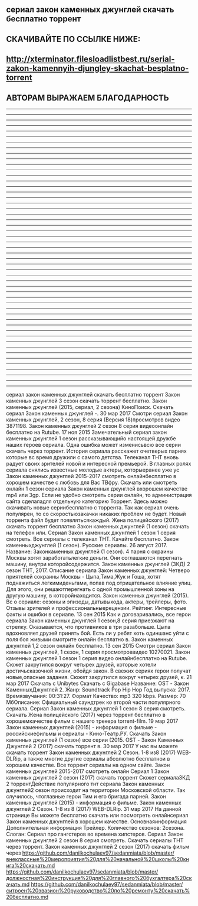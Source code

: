 сериал закон каменных джунглей скачать бесплатно торрент
--------------------------------------------------
СКАЧИВАЙТЕ ПО ССЫЛКЕ НИЖЕ:
--------------------------------------------------
http://xterminator.filesloadlistbest.ru/serial-zakon-kamennyih-djungley-skachat-besplatno-torrent
--------------------------------------------------
АВТОРАМ ВЫРАЖАЕМ БЛАГОДАРНОСТЬ
--------------------------------------------------
--------------------------------------------------
--------------------------------------------------
--------------------------------------------------
--------------------------------------------------
--------------------------------------------------
--------------------------------------------------
--------------------------------------------------
--------------------------------------------------
--------------------------------------------------
--------------------------------------------------
--------------------------------------------------
--------------------------------------------------
--------------------------------------------------
--------------------------------------------------
--------------------------------------------------
--------------------------------------------------
--------------------------------------------------
--------------------------------------------------
--------------------------------------------------
--------------------------------------------------
--------------------------------------------------
--------------------------------------------------
--------------------------------------------------
--------------------------------------------------
--------------------------------------------------
--------------------------------------------------
--------------------------------------------------
--------------------------------------------------
--------------------------------------------------
--------------------------------------------------
--------------------------------------------------
--------------------------------------------------
--------------------------------------------------
--------------------------------------------------
--------------------------------------------------
--------------------------------------------------
--------------------------------------------------
--------------------------------------------------
--------------------------------------------------
--------------------------------------------------
--------------------------------------------------
--------------------------------------------------
--------------------------------------------------
--------------------------------------------------
--------------------------------------------------
--------------------------------------------------
--------------------------------------------------
--------------------------------------------------
--------------------------------------------------
--------------------------------------------------
--------------------------------------------------
сериал закон каменных джунглей скачать бесплатно торрент Закон каменных джунглей 3 сезон скачать торрент бесплатно. Закон каменных джунглей (2015, сериал, 2 сезона)  КиноПоиск. Скачать сериал Закон каменных джунглей  -. 30 мар 2017  Смотри сериал Закон каменных джунглей, 2 сезон, 8 серия (Версия 18)просмотров видео 3871198. Закон каменных джунглей 2 сезон 8 серия видеоонлайн бесплатно на Rutube. 17 ноя 2015  Замечательный сериал закон каменных джунглей 1 сезон рассказывающийо настоящей дружбе наших героев сериала. Одна ошибка может изменисьвсю  все серии скачать через торрент. История сериала расскажет очетверых парнях которые вс время дружили с самого детства. Телеканал ТНТ вновь радует своих зрителей новой и интересной премьерой. В главных ролях сериала снялись известные молодые актеры, которыеранее уже ус Закон каменных джунглей 2015-2017 смотреть онлайнбесплатно в хорошем качестве с любовь для Вас ТВфру. Скачать или смотреть онлайн 1 сезон сериала Закон каменных джунглей вхорошем качестве mp4 или 3gp. Если не удобно смотреть серии онлайн, то администрация сайта сделаладля отдельную категорию Торрент. Здесь можно скачивать новые сериибесплатно с торрента. Так как сериал очень популярен, то со скоростьюзакачки никаких проблем не будет. Новый торрента файл будет появлятьсякаждый. Жена полицейского (2017) скачать торрент бесплатно
Закон каменных джунглей (1 сезон) скачать на телефон или. Сериал Закон каменных джунглей 1 сезон 1 серия  смотреть. Все сериалы с телеканал ТНТ. Качайте бесплатно.  Закон каменныхджунглей (1 сезон). Русские сериалы. 26 август 2017. Название: Законкаменных джунглей (1 сезон). 4 парня с окраины Москвы хотят заработатьлегкие деньги. Они соглашаются перегнать машину, внутри которойсодержится. Закон каменных джунглей (ЗКД) 2 сезон ТНТ, 2017. Описание сериала Закон каменных джунглей: Четверо приятелей сокраины Москвы - Цыпа,Тима,Жук и Гоша, хотят поднажиться легкимиденьгами, попав под отрицательное влияние улиц. Для этого, они решаютперегнать с одной промышленной зоны на другую машину, в которойнаходится. Закон каменных джунглей (2015). Вс о сериале: сезоны и эпизоды, датывыхода, актеры, трейлеры, фото. Отзывы зрителей и профессиональныерецензии. Рейтинг. Интересные факты и ошибки в сериале. 13 сен 2015  Как и договаривались, все герои сериала Закон каменных джунглей 1 сезон,8 серия приезжают на стрелку. Оказывается, что противников в три разабольше. Цыпа вдохновляет друзей принять бой. Есть ли у ребят хоть одиншанс уйти с поля боя живыми  смотрите онлайн бесплатно в. Закон каменных джунглей 1,2 сезон онлайн бесплатно. 13 сен 2015  Смотри сериал Закон каменных джунглей, 1 сезон, 1 серия просмотроввидео 10270021. Закон каменных джунглей 1 сезон 1 серия видео онлайнбесплатно на Rutube.
Сюжет закрутился вокруг четырех друзей, которые хотели достичьсказочной жизни, обойдя закон. В свежих сериях герои получат новые,опасные задания. Сюжет закрутился вокруг четырех друзей, к. 21 мар 2017  Скачать с Unibytes  Скачать с Gigabase Название: OST - Закон КаменныхДжунглей 2. Жанр: Soundtrack  Pop  Hip Hop Год выпуска: 2017. Времязвучания: 00:31:27. Формат  Качество: mp3  320 kbps. Размер: 70 МбОписание: Официальный саундтрек ко второй части популярного сериала. Сериал Закон каменных джунглей 1 сезон 8 серия  смотреть. Скачать Жена полицейского (2017) через торрент бесплатно в хорошемкачестве фильм с нашего трекера torrent-film. 19 мар 2017  Закон каменных джунглей (2015) - информация о фильме - российскиефильмы и сериалы - Кино-Театр.РУ. Скачать Закон каменных джунглей (1 сезон) все серии (2015. OST - Закон Каменных Джунглей 2 (2017) скачать торрент в. 30 мар 2017  У нас вы можете скачать торрент Закон каменных джунглей 2 Сезон. 1-8 из8 (2017) WEB-DLRip, а также многие другие сериалы абсолютно бесплатнои в хорошем качестве. Все торрент сериалы на одном сайте. Закон каменных джунглей 2015-2017 смотреть онлайн Сериал 1
Закон каменных джунглей 2 сезон (2017) скачать торрент Сюжет сериалаЗКД 2 торрентДействие популярного тнт сериала Закон каменных джунглей2 сезон происходит на территории Московской области. Так случилось, чтоглавные герои  Тим и его бригада парней. Закон каменных джунглей (2015) - информация о фильме. Закон каменных джунглей 2 Сезон. 1-8 из 8 (2017) WEB-DLRip. 31 мар 2017  На данной странице Вы можете бесплатно скачать или посмотреть онлайнсериал Закон каменных джунглей в хорошем качестве. Основнаяинформация Дополнительная информация Трейлер. Количество сезонов: 2сезона. Слоган: Сериал про гангстеров во времена хипстеров. Сериал Закон каменных джунглей 2 сезон 8 серия  смотреть. Скачать сериалы ТНТ через торрент. Закон каменных джунглей 2 сезон (2017) скачать фильм через
https://github.com/danilkochulaev97/sedanmiata/blob/master/внеклассные%20мероприятия%20для%20начальной%20школы%20книга%20скачать.md
https://github.com/danilkochulaev97/sedanmiata/blob/master/должностная%20инструкция%20для%20главного%20бухгалтера%20скачать.md
https://github.com/danilkochulaev97/sedanmiata/blob/master/ситроен%20эвазион%20руководство%20по%20ремонту%20скачать%20бесплатно.md